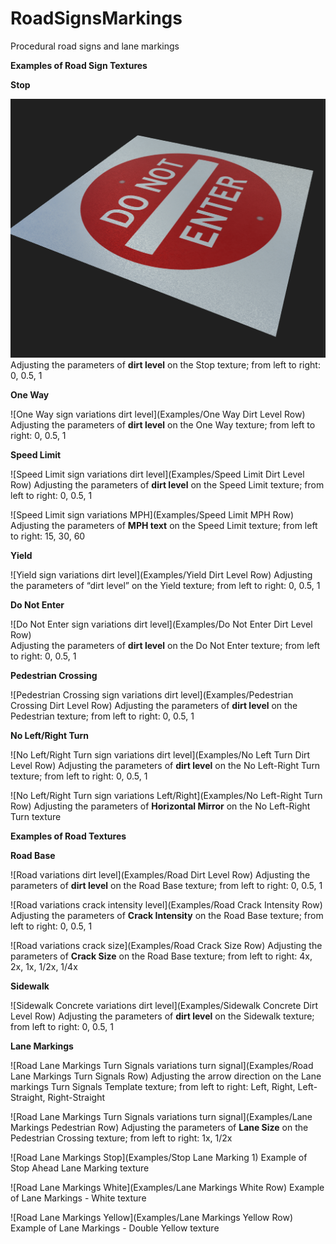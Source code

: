 # RoadSignsMarkings
Procedural road signs and lane markings

**Examples of Road Sign Textures**

**Stop**


![Stop sign variations dirt level](https://github.com/AugmentedDesignLab/RoadSignsMarkings/blob/master/Examples/Do%20Not%20Enter%20Dirt%20Level%201.png)
Adjusting the parameters of **dirt level** on the Stop texture; from left to right: 0, 0.5, 1


**One Way**

![One Way sign variations dirt level](Examples/One Way Dirt Level Row)
Adjusting the parameters of **dirt level** on the One Way texture; from left to right: 0, 0.5, 1


**Speed Limit**


![Speed Limit sign variations dirt level](Examples/Speed Limit Dirt Level Row)
Adjusting the parameters of **dirt level** on the Speed Limit texture; from left to right: 0, 0.5, 1

![Speed Limit sign variations MPH](Examples/Speed Limit MPH Row)
Adjusting the parameters of **MPH text** on the Speed Limit texture; from left to right: 15, 30, 60


**Yield**


![Yield sign variations dirt level](Examples/Yield Dirt Level Row)
Adjusting the parameters of “dirt level” on the Yield texture; from left to right: 0, 0.5, 1	


**Do Not Enter**
	
	
![Do Not Enter sign variations dirt level](Examples/Do Not Enter Dirt Level Row)	
Adjusting the parameters of **dirt level** on the Do Not Enter texture; from left to right: 0, 0.5, 1


**Pedestrian Crossing**


![Pedestrian Crossing sign variations dirt level](Examples/Pedestrian Crossing Dirt Level Row)
Adjusting the parameters of **dirt level** on the Pedestrian texture; from left to right: 0, 0.5, 1


**No Left/Right Turn**


![No Left/Right Turn sign variations dirt level](Examples/No Left Turn Dirt Level Row)
Adjusting the parameters of **dirt level** on the No Left-Right Turn texture; from left to right: 0, 0.5, 1


![No Left/Right Turn sign variations Left/Right](Examples/No Left-Right Turn Row)
Adjusting the parameters of **Horizontal Mirror** on the No Left-Right Turn texture





**Examples of Road Textures**

**Road Base**


![Road variations dirt level](Examples/Road Dirt Level Row)
Adjusting the parameters of **dirt level** on the Road Base texture; from left to right: 0, 0.5, 1

![Road variations crack intensity level](Examples/Road Crack Intensity Row)
Adjusting the parameters of **Crack Intensity** on the Road Base texture; from left to right: 0, 0.5, 1

![Road variations crack size](Examples/Road Crack Size Row)
Adjusting the parameters of **Crack Size** on the Road Base texture; from left to right: 4x, 2x, 1x, 1/2x, 1/4x


**Sidewalk**


![Sidewalk Concrete variations dirt level](Examples/Sidewalk Concrete Dirt Level Row)
Adjusting the parameters of **dirt level** on the Sidewalk texture; from left to right: 0, 0.5, 1


**Lane Markings**


![Road Lane Markings Turn Signals variations turn signal](Examples/Road Lane Markings Turn Signals Row)
Adjusting the arrow direction on the Lane markings Turn Signals Template texture; from left to right: Left, Right, Left-Straight, Right-Straight

![Road Lane Markings Turn Signals variations turn signal](Examples/Lane Markings Pedestrian Row)
Adjusting the parameters of **Lane Size** on the Pedestrian Crossing texture; from left to right: 1x, 1/2x

![Road Lane Markings Stop](Examples/Stop Lane Marking 1)
Example of Stop Ahead Lane Marking texture

![Road Lane Markings White](Examples/Lane Markings White Row)
Example of Lane Markings - White texture

![Road Lane Markings Yellow](Examples/Lane Markings Yellow Row)
Example of Lane Markings - Double Yellow texture





